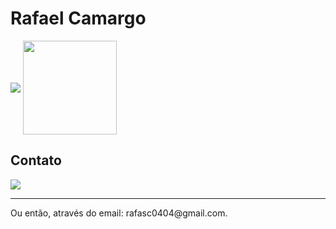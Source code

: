 # Rafael Camargo 

<img align="center" src="https://github-readme-stats.vercel.app/api/?username=rafaelsc04&show_icons=true&hide=prs,issues&theme=radical" />
<img height="150em" align="center" src="https://github-readme-stats.vercel.app/api/top-langs/?username=rafaelsc04&layout=compact&theme=radical" />
 
## Contato

<div>
<a href="https://www.linkedin.com/in/r-camargo" target="_blank"><img src="https://img.shields.io/badge/-LinkedIn-%230077B5?style=for-the-badge&logo=linkedin&logoColor=white" target="_blank"></a>
</div> 

----
  
<p>Ou então, através do email: <a mailto="rafasc0404@gmail.com">rafasc0404@gmail.com</a>.</p>

